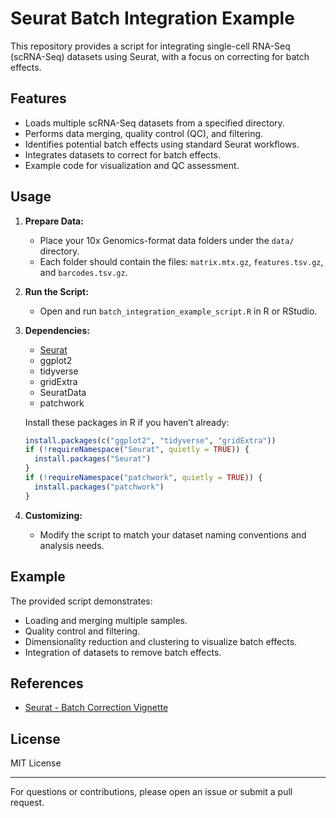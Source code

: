 # Seurat Batch Integration Example

This repository provides a script for integrating single-cell RNA-Seq (scRNA-Seq) datasets using Seurat, with a focus on correcting for batch effects.

## Features

- Loads multiple scRNA-Seq datasets from a specified directory.
- Performs data merging, quality control (QC), and filtering.
- Identifies potential batch effects using standard Seurat workflows.
- Integrates datasets to correct for batch effects.
- Example code for visualization and QC assessment.

## Usage

1. **Prepare Data:**
   - Place your 10x Genomics-format data folders under the `data/` directory.
   - Each folder should contain the files: `matrix.mtx.gz`, `features.tsv.gz`, and `barcodes.tsv.gz`.

2. **Run the Script:**
   - Open and run `batch_integration_example_script.R` in R or RStudio.

3. **Dependencies:**
   - [Seurat](https://satijalab.org/seurat/)
   - ggplot2
   - tidyverse
   - gridExtra
   - SeuratData
   - patchwork

   Install these packages in R if you haven’t already:

   ```r
   install.packages(c("ggplot2", "tidyverse", "gridExtra"))
   if (!requireNamespace("Seurat", quietly = TRUE)) {
     install.packages("Seurat")
   }
   if (!requireNamespace("patchwork", quietly = TRUE)) {
     install.packages("patchwork")
   }
   ```

4. **Customizing:**
   - Modify the script to match your dataset naming conventions and analysis needs.

## Example

The provided script demonstrates:

- Loading and merging multiple samples.
- Quality control and filtering.
- Dimensionality reduction and clustering to visualize batch effects.
- Integration of datasets to remove batch effects.

## References

- [Seurat - Batch Correction Vignette](https://satijalab.org/seurat/articles/integration_introduction.html)

## License

MIT License

---

For questions or contributions, please open an issue or submit a pull request.
